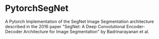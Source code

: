 # PytorchSegNet
A Pytorch Implementation of the SegNet Image Segmentation architecture described in the 2016 paper "SegNet: A Deep Convolutional Encoder-Decoder Architecture for Image Segmentation" by Badrinarayanan et al.

